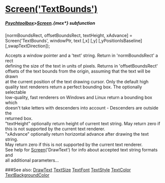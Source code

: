 # [Screen('TextBounds')](Screen-TextBounds) 
##### [Psychtoolbox](Psychtoolbox)>[Screen](Screen).{mex*} subfunction

[normBoundsRect, offsetBoundsRect, textHeight, xAdvance] = Screen('TextBounds', windowPtr, text [,x] [,y] [,yPositionIsBaseline] [,swapTextDirection]);

Accepts a window pointer and a 'text' string.  Return in 'normBoundsRect' a rect  
defining the size of the text in units of pixels. Returns in 'offsetBoundsRect'  
offsets of the text bounds from the origin, assuming that the text will be drawn  
at the current position of the text drawing cursor. Only the default high  
quality text renderers return a perfect bounding box. The optionally selectable  
low-quality, fast renderers on Windows and Linux return a bounding box which  
doesn't take letters with descenders into account - Descenders are outside the  
returned box.  
"textHeight" optionally return height of current text string. May return zero if  
this is not supported by the current text renderer.  
"xAdvance" optionally return horizontal advance after drawing the text string.  
May return zero if this is not supported by the current text renderer.  
See help for [Screen](Screen)('DrawText') for info about accepted text string formats and  
all additional parameters...   


###See also:
[DrawText](Screen-DrawText) [TextSize](Screen-TextSize) [TextFont](Screen-TextFont) [TextStyle](Screen-TextStyle) [TextColor](Screen-TextColor) [TextBackgroundColor](Screen-TextBackgroundColor)
